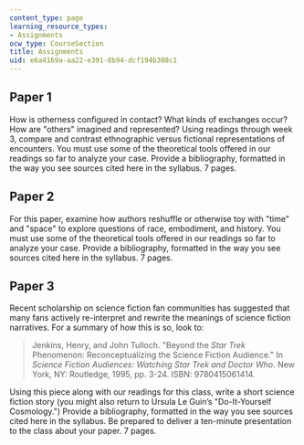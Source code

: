 ```yaml
---
content_type: page
learning_resource_types:
- Assignments
ocw_type: CourseSection
title: Assignments
uid: e6a4169a-aa22-e391-8b94-dcf194b308c1
---
```


Paper 1
-------

How is otherness configured in contact? What kinds of exchanges occur? How are "others" imagined and represented? Using readings through week 3, compare and contrast ethnographic versus fictional representations of encounters. You must use some of the theoretical tools offered in our readings so far to analyze your case. Provide a bibliography, formatted in the way you see sources cited here in the syllabus. 7 pages.

Paper 2
-------

For this paper, examine how authors reshuffle or otherwise toy with "time" and "space" to explore questions of race, embodiment, and history. You must use some of the theoretical tools offered in our readings so far to analyze your case. Provide a bibliography, formatted in the way you see sources cited here in the syllabus. 7 pages.

Paper 3
-------

Recent scholarship on science fiction fan communities has suggested that many fans actively re-interpret and rewrite the meanings of science fiction narratives. For a summary of how this is so, look to:

> Jenkins, Henry, and John Tulloch. "Beyond the _Star Trek_ Phenomenon: Reconceptualizing the Science Fiction Audience." In _Science Fiction Audiences: Watching Star Trek and Doctor Who_. New York, NY: Routledge, 1995, pp. 3-24. ISBN: 9780415061414.

Using this piece along with our readings for this class, write a short science fiction story (you might also return to Ursula Le Guin’s "Do-It-Yourself Cosmology.") Provide a bibliography, formatted in the way you see sources cited here in the syllabus. Be prepared to deliver a ten-minute presentation to the class about your paper. 7 pages.